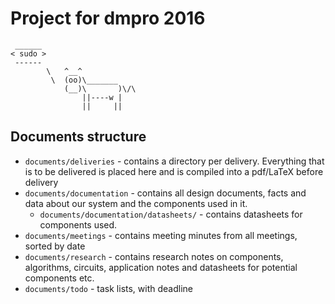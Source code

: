 Project for dmpro 2016
===========================

```
 ______
< sudo >
 ------
        \   ^__^
         \  (oo)\_______
            (__)\       )\/\
                ||----w |
                ||     ||
```

Documents structure
--------------------

* `documents/deliveries` - contains a directory per delivery. Everything
  that is to be delivered is placed here and is compiled into a pdf/LaTeX
  before delivery
* `documents/documentation` - contains all design documents, facts and data
  about our system and the components used in it.
  * `documents/documentation/datasheets/` - contains datasheets for components
    used.
* `documents/meetings` - contains meeting minutes from all meetings, sorted
  by date
* `documents/research` - contains research notes on components, algorithms,
  circuits, application notes and datasheets for potential components etc.
* `documents/todo` - task lists, with deadline
